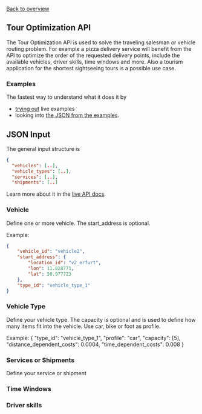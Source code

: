 [Back to overview](./README.md#tour-optimization-api)

## Tour Optimization API

The Tour Optimization API is used to solve the traveling salesman or vehicle routing problem. 
For example a pizza delivery service will benefit from the API to optimize the order of the requested delivery points, 
include the available vehicles, driver skills, time windows and more. 
Also a tourism application for the shortest sightseeing tours is a possible use case.

### Examples

The fastest way to understand what it does it by
 * [trying out](https://graphhopper.com/api/1/examples/#optimization) live examples
 * looking into [the JSON from the examples](https://github.com/graphhopper/directions-api-js-client/tree/master/tour-optimization-examples).

## JSON Input

The general input structure is

```json
{
  "vehicles": [..],
  "vehicle_types": [..],
  "services": [..],
  "shipments": [..]
```

Learn more about it in the [live API docs](https://graphhopper.com/api/1/vrp/documentation/).

### Vehicle

Define one or more vehicle. The start_address is optional.

Example:

```json
{
    "vehicle_id": "vehicle2",
    "start_address": {
        "location_id": "v2_erfurt",
        "lon": 11.028771,
        "lat": 50.977723
    },
    "type_id": "vehicle_type_1"
}
```

### Vehicle Type

Define your vehicle type. The capacity is optional and is used to define how many items fit into the vehicle. Use car, bike or foot as profile.

Example:
{
    "type_id": "vehicle_type_1",
    "profile": "car",
    "capacity": [5],
    "distance_dependent_costs": 0.0004,
    "time_dependent_costs": 0.008
}

### Services or Shipments

Define your service or shipment

### Time Windows

### Driver skills
